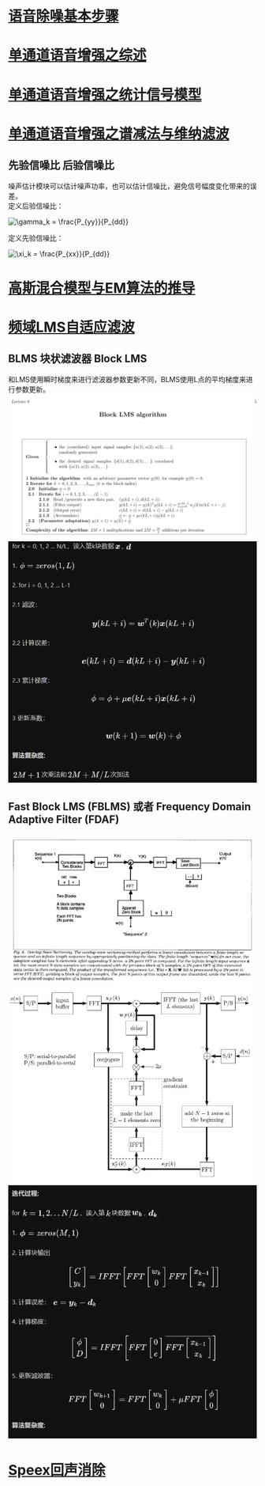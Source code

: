 # [语音除噪基本步骤](https://www.jianshu.com/p/56a2bc83a242)  
# [单通道语音增强之综述](https://www.jianshu.com/p/26e24bbc2358)  
# [单通道语音增强之统计信号模型](https://www.jianshu.com/p/b25b3e78dc34)  
# [单通道语音增强之谱减法与维纳滤波](https://www.jianshu.com/p/ecfd21a20f5b)  
## 先验信噪比 后验信噪比 
噪声估计模块可以估计噪声功率，也可以估计信噪比，避免信号幅度变化带来的误差。  
定义后验信噪比：

![\gamma_k = \frac{P_{yy}}{P_{dd}}](https://math.jianshu.com/math?formula=%5Cgamma_k%20%3D%20%5Cfrac%7BP_%7Byy%7D%7D%7BP_%7Bdd%7D%7D)

定义先验信噪比：

![\xi_k = \frac{P_{xx}}{P_{dd}}](https://math.jianshu.com/math?formula=%5Cxi_k%20%3D%20%5Cfrac%7BP_%7Bxx%7D%7D%7BP_%7Bdd%7D%7D)
# [高斯混合模型与EM算法的推导](https://www.jianshu.com/p/c990abda8059)  
# [频域LMS自适应滤波](https://www.jianshu.com/p/e4ee7b6496e1)    
## BLMS 块状滤波器   Block LMS
和LMS使用瞬时梯度来进行滤波器参数更新不同，BLMS使用L点的平均梯度来进行参数更新。
![image](https://raw.githubusercontent.com/andyye1999/image-hosting/master/20220524/image.37jx8w8a5mq0.webp)    
![image](https://raw.githubusercontent.com/andyye1999/image-hosting/master/20220524/image.d0wgtle87hc.webp)
## Fast Block LMS (FBLMS) 或者 Frequency Domain Adaptive Filter (FDAF)  
![image](https://raw.githubusercontent.com/andyye1999/image-hosting/master/20220524/image.43gwee6l69u0.webp)  
![image](https://raw.githubusercontent.com/andyye1999/image-hosting/master/20220524/image.3z86kajpika0.webp)  
![image](https://raw.githubusercontent.com/andyye1999/image-hosting/master/20220524/image.1t2ytkir8ds0.webp)
# [Speex回声消除](https://www.jianshu.com/p/f2fc2ff2d70d)